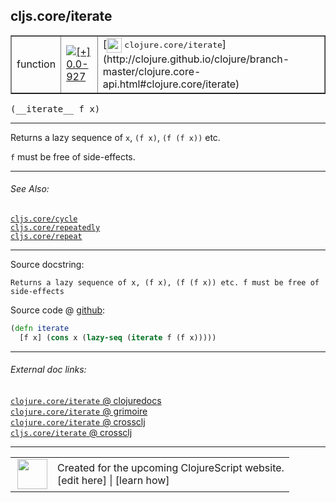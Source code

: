 ## cljs.core/iterate



 <table border="1">
<tr>
<td>function</td>
<td><a href="https://github.com/cljsinfo/cljs-api-docs/tree/0.0-927"><img valign="middle" alt="[+] 0.0-927" title="Added in 0.0-927" src="https://img.shields.io/badge/+-0.0--927-lightgrey.svg"></a> </td>
<td>
[<img height="24px" valign="middle" src="http://i.imgur.com/1GjPKvB.png"> <samp>clojure.core/iterate</samp>](http://clojure.github.io/clojure/branch-master/clojure.core-api.html#clojure.core/iterate)
</td>
</tr>
</table>


 <samp>
(__iterate__ f x)<br>
</samp>

---

Returns a lazy sequence of `x`, `(f x)`, `(f (f x))` etc.

`f` must be free of side-effects.

---


###### See Also:

[`cljs.core/cycle`](cljs.core_cycle.md)<br>
[`cljs.core/repeatedly`](cljs.core_repeatedly.md)<br>
[`cljs.core/repeat`](cljs.core_repeat.md)<br>

---


Source docstring:

```
Returns a lazy sequence of x, (f x), (f (f x)) etc. f must be free of side-effects
```


Source code @ [github](https://github.com/clojure/clojurescript/blob/r2342/src/cljs/cljs/core.cljs#L3669-L3672):

```clj
(defn iterate
  [f x] (cons x (lazy-seq (iterate f (f x)))))
```

<!--
Repo - tag - source tree - lines:

 <pre>
clojurescript @ r2342
└── src
    └── cljs
        └── cljs
            └── <ins>[core.cljs:3669-3672](https://github.com/clojure/clojurescript/blob/r2342/src/cljs/cljs/core.cljs#L3669-L3672)</ins>
</pre>

-->

---



###### External doc links:

[`clojure.core/iterate` @ clojuredocs](http://clojuredocs.org/clojure.core/iterate)<br>
[`clojure.core/iterate` @ grimoire](http://conj.io/store/v1/org.clojure/clojure/1.7.0-beta3/clj/clojure.core/iterate/)<br>
[`clojure.core/iterate` @ crossclj](http://crossclj.info/fun/clojure.core/iterate.html)<br>
[`cljs.core/iterate` @ crossclj](http://crossclj.info/fun/cljs.core.cljs/iterate.html)<br>

---

 <table>
<tr><td>
<img valign="middle" align="right" width="48px" src="http://i.imgur.com/Hi20huC.png">
</td><td>
Created for the upcoming ClojureScript website.<br>
[edit here] | [learn how]
</td></tr></table>

[edit here]:https://github.com/cljsinfo/cljs-api-docs/blob/master/cljsdoc/cljs.core_iterate.cljsdoc
[learn how]:https://github.com/cljsinfo/cljs-api-docs/wiki/cljsdoc-files

<!--

This information was too distracting to show to readers, but I'll leave it
commented here since it is helpful to:

- pretty-print the data used to generate this document
- and show how to retrieve that data



The API data for this symbol:

```clj
{:description "Returns a lazy sequence of `x`, `(f x)`, `(f (f x))` etc.\n\n`f` must be free of side-effects.",
 :ns "cljs.core",
 :name "iterate",
 :signature ["[f x]"],
 :history [["+" "0.0-927"]],
 :type "function",
 :related ["cljs.core/cycle"
           "cljs.core/repeatedly"
           "cljs.core/repeat"],
 :full-name-encode "cljs.core_iterate",
 :source {:code "(defn iterate\n  [f x] (cons x (lazy-seq (iterate f (f x)))))",
          :title "Source code",
          :repo "clojurescript",
          :tag "r2342",
          :filename "src/cljs/cljs/core.cljs",
          :lines [3669 3672]},
 :full-name "cljs.core/iterate",
 :clj-symbol "clojure.core/iterate",
 :docstring "Returns a lazy sequence of x, (f x), (f (f x)) etc. f must be free of side-effects"}

```

Retrieve the API data for this symbol:

```clj
;; from Clojure REPL
(require '[clojure.edn :as edn])
(-> (slurp "https://raw.githubusercontent.com/cljsinfo/cljs-api-docs/catalog/cljs-api.edn")
    (edn/read-string)
    (get-in [:symbols "cljs.core/iterate"]))
```

-->
